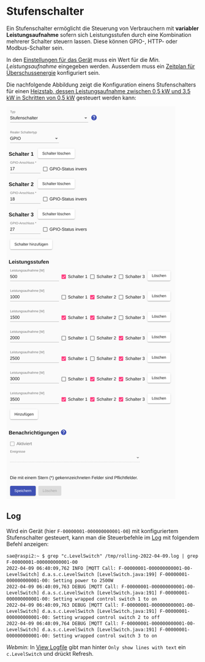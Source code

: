 # Stufenschalter

Ein Stufenschalter ermöglicht die Steuerung von Verbrauchern mit **variabler Leistungsaufnahme** sofern sich Leistungsstufen durch eine Kombination mehrerer Schalter steuern lassen. Diese können GPIO-, HTTP- oder Modbus-Schalter sein.

In den [Einstellungen für das Gerät](Appliance_DE.md) muss ein Wert für die *Min. Leistungsaufnahme* eingegeben werden. Ausserdem muss ein [Zeitplan für Überschussenergie](Schedules_DE.md) konfiguriert sein.

Die nachfolgende Abbildung zeigt die Konfiguration einens Stufenschalters für einen [Heizstab, dessen Leistungsaufnahme zwischen 0,5 kW und 3,5 kW in Schritten von 0,5 kW](https://www.killus-technik.de/de/heizungszubehoer/elektro-heizstaebe/photovoltaik-vario-heizer-0-5-3-5-kw.html) gesteuert werden kann:

![LevelSwitch](../pics/fe/LevelSwitch.png)

## Log
Wird ein Gerät (hier `F-00000001-000000000001-00`) mit konfiguriertem Stufenschalter gesteuert, kann man die Steuerbefehle im [Log](Logging_DE.md) mit folgendem Befehl anzeigen:

```console
sae@raspi2:~ $ grep "c.LevelSwitch" /tmp/rolling-2022-04-09.log | grep F-00000001-000000000001-00
2022-04-09 06:40:09,762 INFO [MQTT Call: F-00000001-000000000001-00-LevelSwitch] d.a.s.c.LevelSwitch [LevelSwitch.java:199] F-00000001-000000000001-00: Setting power to 2500W
2022-04-09 06:40:09,763 DEBUG [MQTT Call: F-00000001-000000000001-00-LevelSwitch] d.a.s.c.LevelSwitch [LevelSwitch.java:191] F-00000001-000000000001-00: Setting wrapped control switch 1 to on
2022-04-09 06:40:09,763 DEBUG [MQTT Call: F-00000001-000000000001-00-LevelSwitch] d.a.s.c.LevelSwitch [LevelSwitch.java:191] F-00000001-000000000001-00: Setting wrapped control switch 2 to off
2022-04-09 06:40:09,764 DEBUG [MQTT Call: F-00000001-000000000001-00-LevelSwitch] d.a.s.c.LevelSwitch [LevelSwitch.java:191] F-00000001-000000000001-00: Setting wrapped control switch 3 to on
```

*Webmin*: In [View Logfile](Logging_DE.md#user-content-webmin-logs) gibt man hinter `Only show lines with text` ein `c.LevelSwitch` und drückt Refresh.